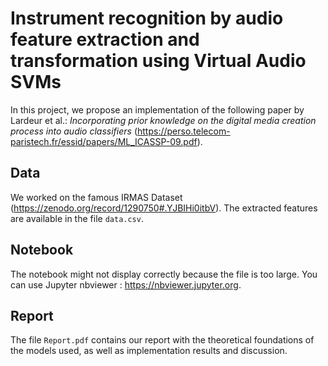 # Instrument recognition by audio feature extraction and transformation using Virtual Audio SVMs

In this project, we propose an implementation of the following paper by Lardeur et al.: *Incorporating prior knowledge on the digital media creation process into audio classifiers* (https://perso.telecom-paristech.fr/essid/papers/ML_ICASSP-09.pdf).

## Data

We worked on the famous IRMAS Dataset (https://zenodo.org/record/1290750#.YJBIHi0itbV). The extracted features are available in the file `data.csv`.
## Notebook 

The notebook might not display correctly because the file is too large. You can use Jupyter nbviewer : https://nbviewer.jupyter.org.

## Report

The file `Report.pdf` contains our report with the theoretical foundations of the models used, as well as implementation results and discussion. 

